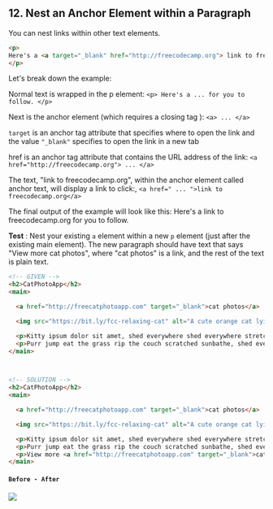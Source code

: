 ## 12. Nest an Anchor Element within a Paragraph
You can nest links within other text elements.


```html
<p>
Here's a <a target="_blank" href="http://freecodecamp.org"> link to freecodecamp.org</a> for you to follow.
</p>
```
Let's break down the example:

Normal text is wrapped in the p element:
`<p> Here's a ... for you to follow. </p>`

Next is the anchor element <a> (which requires a closing tag </a>):
`<a> ... </a>`

`target` is an anchor tag attribute that specifies where to open the link and the value `"_blank"` specifies to open the link in a new tab

href is an anchor tag attribute that contains the URL address of the link:
`<a href="http://freecodecamp.org"> ... </a>`

The text, "link to freecodecamp.org", within the anchor element called anchor text, will display a link to click:,
`<a href=" ... ">link to freecodecamp.org</a>`

The final output of the example will look like this:
Here's a link to freecodecamp.org for you to follow.

**Test** : Nest your existing `a` element within a new `p` element (just after the existing main element). The new paragraph should have text that says "View more cat photos", where "cat photos" is a link, and the rest of the text is plain text.



```html
<!-- GIVEN -->
<h2>CatPhotoApp</h2>
<main>

  <a href="http://freecatphotoapp.com" target="_blank">cat photos</a>

  <img src="https://bit.ly/fcc-relaxing-cat" alt="A cute orange cat lying on its back.">

  <p>Kitty ipsum dolor sit amet, shed everywhere shed everywhere stretching attack your ankles chase the red dot, hairball run catnip eat the grass sniff.</p>
  <p>Purr jump eat the grass rip the couch scratched sunbathe, shed everywhere rip the couch sleep in the sink fluffy fur catnip scratched.</p>
</main>



<!-- SOLUTION -->
<h2>CatPhotoApp</h2>
<main>

  <a href="http://freecatphotoapp.com" target="_blank">cat photos</a>

  <img src="https://bit.ly/fcc-relaxing-cat" alt="A cute orange cat lying on its back.">

  <p>Kitty ipsum dolor sit amet, shed everywhere shed everywhere stretching attack your ankles chase the red dot, hairball run catnip eat the grass sniff.</p>
  <p>Purr jump eat the grass rip the couch scratched sunbathe, shed everywhere rip the couch sleep in the sink fluffy fur catnip scratched.</p>
  <p>View more <a href="http://freecatphotoapp.com" target="_blank">cat photos </a></p> <!-- Changed line -->
</main>
```

#### `Before - After`
![](http://i64.tinypic.com/34dsokm.png)
